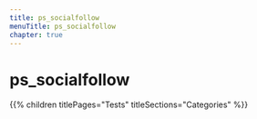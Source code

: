 ```yaml
---
title: ps_socialfollow
menuTitle: ps_socialfollow
chapter: true
---
```


# ps_socialfollow

{{% children titlePages="Tests" titleSections="Categories" %}}
